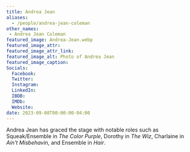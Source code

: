 ```yaml
---
title: Andrea Jean 
aliases: 
  - /people/andrea-jean-coleman
other_names: 
 - Andrea Jean Coleman
featured_image: Andrea-Jean.webp
featured_image_attr: 
featured_image_attr_link: 
featured_image_alt: Photo of Andrea Jean
featured_image_caption: 
Socials:
  Facebook: 
  Twitter: 
  Instagram: 
  LinkedIn: 
  IBDB: 
  IMDb:
  Website: 
date: 2023-09-08T00:00:00-04:00
---
```

Andrea Jean has graced the stage with notable roles such as Squeak/Ensemble in *The Color Purple*, Dorothy in *The Wiz*, Charlaine in *Ain't Misbehavin*, and Ensemble in *Hair*.